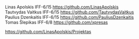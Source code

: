 Linas Apolskis IFF-6/15 https://github.com/LinasApolskis   
Tautvydas Vaitkus IFF-6/15 https://github.com/TautvydasVaitkus  
Paulius Dzenkaitis IFF-6/15 https://github.com/PauliusDzenkaitis  
Tomas Šlepikas IFF-6/8 https://github.com/xpresas  

https://github.com/LinasApolskis/Projektas  
